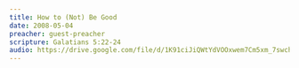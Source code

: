 ```yaml
---
title: How to (Not) Be Good
date: 2008-05-04
preacher: guest-preacher
scripture: Galatians 5:22-24
audio: https://drive.google.com/file/d/1K91ciJiQWtYdVOOxwem7Cm5xm_7swch9/view
---
```

